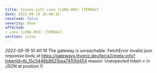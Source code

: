 ```yaml
---
title: Issues with Luna (LUNA-003) [TERRA2]
date: 2022-09-19 10:40:16
resolved: false
severity: down
affected:
- Luna (LUNA-003) [TERRA2]
section: issue
---
```


*2022-09-19 10:40:16* The gateway is unreachable: FetchError invalid json response body at https://gateways.thomiz.dev/terra2/meta-info?tokenId=tti_f5c5446b8621bea7410fd454 reason: Unexpected token < in JSON at position 0
